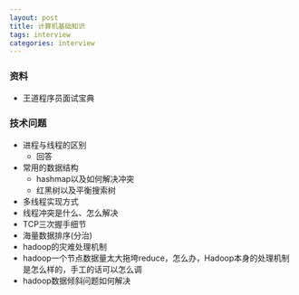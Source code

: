 ```yaml
---
layout: post
title: 计算机基础知识
tags: interview
categories: interview
---
```

### 资料
- 王道程序员面试宝典
### 技术问题
- 进程与线程的区别
   * 回答
- 常用的数据结构
   * hashmap以及如何解决冲突
   * 红黑树以及平衡搜索树
- 多线程实现方式
- 线程冲突是什么、怎么解决
- TCP三次握手细节
- 海量数据排序(分治)
- hadoop的灾难处理机制
- hadoop一个节点数据量太大拖垮reduce，怎么办，Hadoop本身的处理机制是怎么样的，手工的话可以怎么调 
- hadoop数据倾斜问题如何解决 

